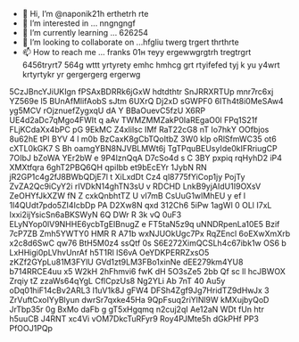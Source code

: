- 👋 Hi, I’m @naponik21h erthetrh rte
- 👀 I’m interested in ... nngngngf 
- 🌱 I’m currently learning ... 626254
- 💞️ I’m looking to collaborate on ...hfgliu  twerg trgert thrthrte
- 📫 How to reach me ... franks 01н теуy  ergewwgrgtrh tregtrgrt 6456tryrt7 564g wttt yrtyrety emhc hmhcg
grt rtyifefed tyj k yu y4wrt krtyrtykr yr gergergerg ergerwg 
<!---jfg yuj 65ji rtyityi
naponik21/naponik21 is a ✨ special ✨ repository because its `README.md` (this file) appears on your GitHub profiver vele. gaerger
You can click the Preview link to take a look at your changes.
--->
5CzJBncYJiUKIgn
fPSAxBDRRk6jGxW
hdtdthtr
SnJRRXRTUp
mnr7rc6xj YZ569e l5
BUnAfMlifAobS sJtm 6UXrQ Dj2xD  sGWPF0 6ITh4t8i0MeSAw4  yg5MCV rOjznuefZygxqU dA Y  BBaOuevC5fzU X6RP UE4d2aDc7qMgo4FWIt q aAv TWMZMMZakP0IaREgaO0l FPq1S21f FLjKCdaXx4bPC pG 9EkMC Z4xlilsc IMf RaT22cG8 nT  Io7hkY OOfbjos 8u62hE tPI BYV 4 l   m0b BzCaxK8gCbTQoItbZ 3W0 klp oRlSfmWC35  ot6 cXTL0kGK7 S Bh oamgYBN8NJVBLMWt6j  TgTPquBEUsyIde0kIFRriugCP 7OIbJ bZoWA YEr2bW  e   9P4lznQqA D7cSo4d s C 3BY pxpiq rqHyhD2 iP4   XMXtfqra 6ghT2PBQ6QH qpiIbb et9bEcEYr 1JybN RN jR2GP1c4g2fJ8BWbQDjE7l t  XiLxdDt  Cz4 ql8775fYiCop1jy   PojTy ZvZA2Qc9iCyY2i rIVDkN14ghTN3sU v RDCHD LnkB9yjAIdU1I9OXsV ZeOHYfJkXZW  fN Z cxkQnbhtTZ U vI7mB  CsUuG1wIMhEU y ef  l 1l4QUdt7pdo5ZI4IcbDp PA D2Xw8N qxd 312Ch6  5iPw 1agWl 0 OLl I7xL Ixxi2ijYsicSn6aBKSWyN 6Q DWr R 3k vQ 0uF3  ELyNYop0lV9NHHE6ycbTgEIBnugZ e FT5taN5z9q  uNNDRpenLa10E5 Bzif 7cP7ZB Zmh5YWTY0 HMR R  A71b wxNJUOkUgc7Px RqZEncl 6oEXwXmXrb x2c8d6SwC qw76 BtH5M0z4 ssQtf 0s S6E272XimQCSLh4c67ibk1w OS6 b LxHHigi0pLVhvUnrAf h5T1Rl lS6vA OeYDKPERRZxsO5 zKZf2GYpLu81M3FYlU GVd1zt9LM3FBo1xinNe  dEE279km4YU8 b714RRCE4uu x5   W2kH 2hFhmvi6 fwK dH 5O3sZe5 2bb Qf sc ll hcJBWOX  Zrqiy tZ zzaWs64qYgL CflCpzUs8 Ng2YLi Ab 7nT 40 Au5y oDq01hiF14cBv2ARL3 l1uV1k8J gFW4 DFSh4Zgf9Jg7HridTZ9dHwJx 3 ZrVuftCxoIYyBlyun dwrSr7qxke45Ha 9QpFsuq2riYlNl9W kMXujbyQoD  JrTbp35r 0g   BxMo daFb  g gT5xHgqmq n2cuj2qI Ae12aN  WDt  fUn htr h5uuCB    J4RNT  xc4Vi vOM7DkcTuRFyr9 Roy4PJMte5h dGkPHf PP3 PfOOJ1PQp
